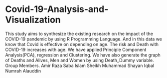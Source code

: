 # Covid-19-Analysis-and-Visualization
This study aims to synthesize the existing research on the impact of the COVID-19 pandemic by using R Programming Language. And in this data we know that Covid is effective on depending on age. The risk and Death with COVID-19 increases with age.
We have applied Principle Component Analysis(PCA), regression and Clustering.
We have also generate the graph of Deaths and Alives, Men and Women by using Death_Dummy variable.
Group Members.
Amir Raza
Saba Islam
Sheikh Muhammad Shayan Iqbal
Numrah Alauddin
